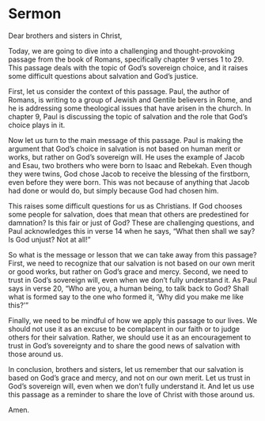# Sermon

Dear brothers and sisters in Christ,

Today, we are going to dive into a challenging and thought-provoking passage from the book of Romans, specifically chapter 9 verses 1 to 29. This passage deals with the topic of God’s sovereign choice, and it raises some difficult questions about salvation and God’s justice.

First, let us consider the context of this passage. Paul, the author of Romans, is writing to a group of Jewish and Gentile believers in Rome, and he is addressing some theological issues that have arisen in the church. In chapter 9, Paul is discussing the topic of salvation and the role that God’s choice plays in it.

Now let us turn to the main message of this passage. Paul is making the argument that God’s choice in salvation is not based on human merit or works, but rather on God’s sovereign will. He uses the example of Jacob and Esau, two brothers who were born to Isaac and Rebekah. Even though they were twins, God chose Jacob to receive the blessing of the firstborn, even before they were born. This was not because of anything that Jacob had done or would do, but simply because God had chosen him.

This raises some difficult questions for us as Christians. If God chooses some people for salvation, does that mean that others are predestined for damnation? Is this fair or just of God? These are challenging questions, and Paul acknowledges this in verse 14 when he says, “What then shall we say? Is God unjust? Not at all!”

So what is the message or lesson that we can take away from this passage? First, we need to recognize that our salvation is not based on our own merit or good works, but rather on God’s grace and mercy. Second, we need to trust in God’s sovereign will, even when we don’t fully understand it. As Paul says in verse 20, “Who are you, a human being, to talk back to God? Shall what is formed say to the one who formed it, ‘Why did you make me like this?’”

Finally, we need to be mindful of how we apply this passage to our lives. We should not use it as an excuse to be complacent in our faith or to judge others for their salvation. Rather, we should use it as an encouragement to trust in God’s sovereignty and to share the good news of salvation with those around us.

In conclusion, brothers and sisters, let us remember that our salvation is based on God’s grace and mercy, and not on our own merit. Let us trust in God’s sovereign will, even when we don’t fully understand it. And let us use this passage as a reminder to share the love of Christ with those around us.

Amen.